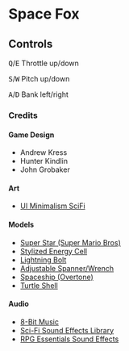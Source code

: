# Space Fox

## Controls
<kbd>Q</kbd>/<kbd>E</kbd> Throttle up/down

<kbd>S</kbd>/<kbd>W</kbd> Pitch up/down

<kbd>A</kbd>/<kbd>D</kbd> Bank left/right

### Credits

#### Game Design
- Andrew Kress
- Hunter Kindlin
- John Grobaker

#### Art
- [UI Minimalism SciFi](https://opengameart.org/content/assets-ui-minimalism-scifi)

#### Models
- [Super Star (Super Mario Bros)](https://sketchfab.com/3d-models/super-star-super-mario-bros-c677ff45d94644be9dcf3550e513be30)
- [Stylized Energy Cell](https://sketchfab.com/3d-models/stylized-energy-cell-2d557cd4e00b427b8460fc43cfaec1e3)
- [Lightning Bolt](https://sketchfab.com/3d-models/lightning-bolt-d25e29d520a24f8cad9bc58417d70379)
- [Adjustable Spanner/Wrench](https://sketchfab.com/3d-models/adjustable-spannerwrench-e13f98a9d7364510a65042d4c42e7a9c)
- [Spaceship (Overtone)](https://opengameart.org/content/overtone)
- [Turtle Shell](https://sketchfab.com/3d-models/shell-pbr-turtle-shell-155d09f7a67c4d5cac2ded47a64ebba5)

#### Audio
- [8-Bit Music](https://assetstore.unity.com/packages/audio/music/8bit-music-062022-225623)
- [Sci-Fi Sound Effects Library](https://opengameart.org/content/sci-fi-sound-effects-library)
- [RPG Essentials Sound Effects](https://assetstore.unity.com/packages/audio/sound-fx/rpg-essentials-sound-effects-free-227708)
